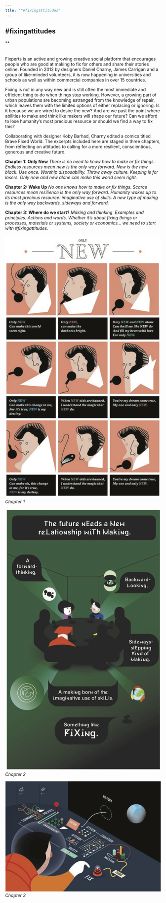 ```yaml
---
ttle: ""#fixingattitudes"
---
```


## #fixingattitudes
**
<br />
<br />
<br />
Fixperts is an active and growing creative social platform that encourages people who are good at making to fix for others and share their stories online. Founded in 2012 by designers Daniel Charny, James Carrigan and a group of like-minded volunteers, it is now happening in universities and schools as well as within commercial companies in over 15 countries.

Fixing is not in any way new and is still often the most immediate and efficient thing to do when things stop working. However, a growing part of urban populations are becoming estranged from the knowledge of repair, which leaves them with the limited options of either replacing or ignoring. Is it because we are wired to desire the new? And are we past the point where abilities to make and think like makers will shape our future? Can we afford to lose humanity’s most precious resource or should we find a way to fix this?

Collaborating with designer Koby Barhad, Charny edited a comics titled Brave Fixed World. The excerpts included here are staged in three chapters, from reflecting on attitudes to calling for a more resilient, conscientious, generous and creative future.

**Chapter 1: Only New**
_There is no need to know how to make or fix things. Endless resources mean new is the only way forward. New is the new black. Use once. Worship disposability. Throw away culture. Keeping is for losers. Only new and new alone can make this world seem right._

**Chapter 2: Wake Up**
_No one knows how to make or fix things. Scarce resources mean resilience is the only way forward. Humanity wakes up to its most precious resource: imaginative use of skills. A new type of making is the only way backwards, sideways and forward._

**Chapter 3: Where do we start?**
_Making and thinking. Examples and principles. Actions and words. Whether it’s about fixing things or processes, materials or systems, society or economics... we need to start with #fixingattitudes._

![Chapter 1](images/21a.jpg)
*Chapter 1*

![Chapter 2](images/21b.jpg)
*Chapter 2*

![Chapter 3](images/21c.jpg)
*Chapter 3*
